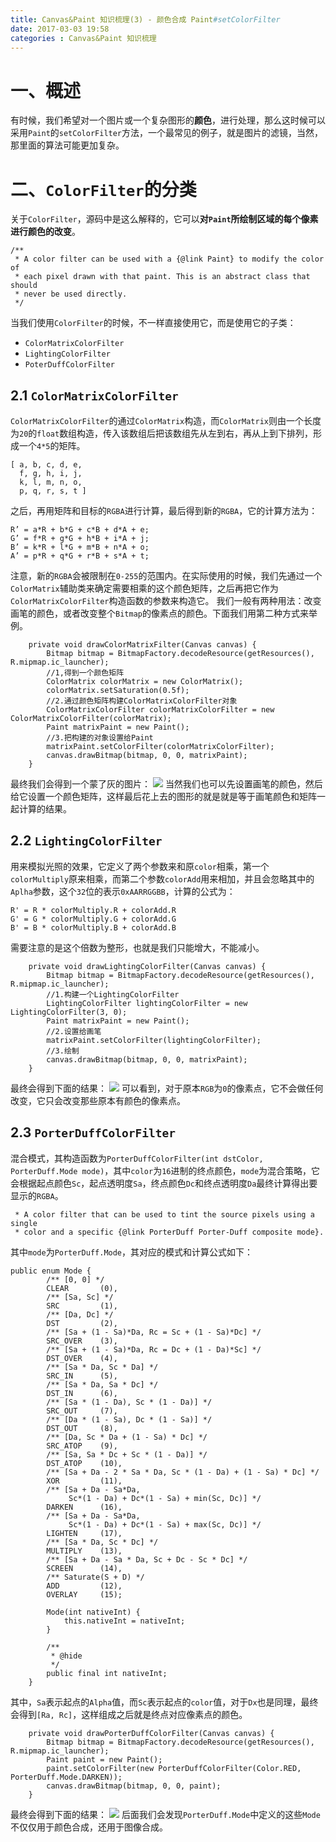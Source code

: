 ```yaml
---
title: Canvas&Paint 知识梳理(3) - 颜色合成 Paint#setColorFilter
date: 2017-03-03 19:58
categories : Canvas&Paint 知识梳理
---
```

# 一、概述
有时候，我们希望对一个图片或一个复杂图形的**颜色**，进行处理，那么这时候可以采用`Paint`的`setColorFilter`方法，一个最常见的例子，就是图片的滤镜，当然，那里面的算法可能更加复杂。
# 二、`ColorFilter`的分类
关于`ColorFilter`，源码中是这么解释的，它可以**对`Paint`所绘制区域的每个像素进行颜色的改变**。
```
/**
 * A color filter can be used with a {@link Paint} to modify the color of
 * each pixel drawn with that paint. This is an abstract class that should
 * never be used directly.
 */
```
当我们使用`ColorFilter`的时候，不一样直接使用它，而是使用它的子类：
- `ColorMatrixColorFilter`
- `LightingColorFilter`
- `PoterDuffColorFilter`

## 2.1 `ColorMatrixColorFilter`
`ColorMatrixColorFilter`的通过`ColorMatrix`构造，而`ColorMatrix`则由一个长度为`20`的`float`数组构造，传入该数组后把该数组先从左到右，再从上到下排列，形成一个`4*5`的矩阵。
```
[ a, b, c, d, e,
  f, g, h, i, j,
  k, l, m, n, o,
  p, q, r, s, t ]
```
之后，再用矩阵和目标的`RGBA`进行计算，最后得到新的`RGBA`，它的计算方法为：
```
R’ = a*R + b*G + c*B + d*A + e;
G’ = f*R + g*G + h*B + i*A + j;
B’ = k*R + l*G + m*B + n*A + o;
A’ = p*R + q*G + r*B + s*A + t;
```
注意，新的`RGBA`会被限制在`0-255`的范围内。在实际使用的时候，我们先通过一个`ColorMatrix`辅助类来确定需要相乘的这个颜色矩阵，之后再把它作为`ColorMatrixColorFilter`构造函数的参数来构造它。
我们一般有两种用法：改变画笔的颜色，或者改变整个`Bitmap`的像素点的颜色。下面我们用第二种方式来举例。
```
    private void drawColorMatrixFilter(Canvas canvas) {
        Bitmap bitmap = BitmapFactory.decodeResource(getResources(), R.mipmap.ic_launcher);
        //1,得到一个颜色矩阵
        ColorMatrix colorMatrix = new ColorMatrix();
        colorMatrix.setSaturation(0.5f);
        //2.通过颜色矩阵构建ColorMatrixColorFilter对象
        ColorMatrixColorFilter colorMatrixColorFilter = new ColorMatrixColorFilter(colorMatrix);
        Paint matrixPaint = new Paint();
        //3.把构建的对象设置给Paint
        matrixPaint.setColorFilter(colorMatrixColorFilter);
        canvas.drawBitmap(bitmap, 0, 0, matrixPaint);
    }
```
最终我们会得到一个蒙了灰的图片：
![](http://upload-images.jianshu.io/upload_images/1949836-0f4d46ced8a05590.png?imageMogr2/auto-orient/strip%7CimageView2/2/w/1240)
当然我们也可以先设置画笔的颜色，然后给它设置一个颜色矩阵，这样最后花上去的图形的就是就是等于画笔颜色和矩阵一起计算的结果。
## 2.2 `LightingColorFilter`
用来模拟光照的效果，它定义了两个参数来和原`color`相乘，第一个`colorMultiply`原来相乘，而第二个参数`colorAdd`用来相加，并且会忽略其中的`Aplha`参数，这个`32`位的表示`0xAARRGGBB`，计算的公式为：
```
R' = R * colorMultiply.R + colorAdd.R
G' = G * colorMultiply.G + colorAdd.G
B' = B * colorMultiply.B + colorAdd.B
```
需要注意的是这个倍数为整形，也就是我们只能增大，不能减小。
```
    private void drawLightingColorFilter(Canvas canvas) {
        Bitmap bitmap = BitmapFactory.decodeResource(getResources(), R.mipmap.ic_launcher);
        //1.构建一个LightingColorFilter
        LightingColorFilter lightingColorFilter = new LightingColorFilter(3, 0);
        Paint matrixPaint = new Paint();
        //2.设置给画笔
        matrixPaint.setColorFilter(lightingColorFilter);
        //3.绘制
        canvas.drawBitmap(bitmap, 0, 0, matrixPaint);
    }
```
最终会得到下面的结果：
![](http://upload-images.jianshu.io/upload_images/1949836-34cfafcdf5f697a1.png?imageMogr2/auto-orient/strip%7CimageView2/2/w/1240)
可以看到，对于原本`RGB`为`0`的像素点，它不会做任何改变，它只会改变那些原本有颜色的像素点。
## 2.3 `PorterDuffColorFilter`
混合模式，其构造函数为`PorterDuffColorFilter(int dstColor, PorterDuff.Mode mode)`，其中`color`为`16`进制的终点颜色，`mode`为混合策略，它会根据起点颜色`Sc`，起点透明度`Sa`，终点颜色`Dc`和终点透明度`Da`最终计算得出要显示的`RGBA`。
```
 * A color filter that can be used to tint the source pixels using a single
 * color and a specific {@link PorterDuff Porter-Duff composite mode}.
```
其中`mode`为`PorterDuff.Mode`，其对应的模式和计算公式如下：
```
public enum Mode {
        /** [0, 0] */
        CLEAR       (0),
        /** [Sa, Sc] */
        SRC         (1),
        /** [Da, Dc] */
        DST         (2),
        /** [Sa + (1 - Sa)*Da, Rc = Sc + (1 - Sa)*Dc] */
        SRC_OVER    (3),
        /** [Sa + (1 - Sa)*Da, Rc = Dc + (1 - Da)*Sc] */
        DST_OVER    (4),
        /** [Sa * Da, Sc * Da] */
        SRC_IN      (5),
        /** [Sa * Da, Sa * Dc] */
        DST_IN      (6),
        /** [Sa * (1 - Da), Sc * (1 - Da)] */
        SRC_OUT     (7),
        /** [Da * (1 - Sa), Dc * (1 - Sa)] */
        DST_OUT     (8),
        /** [Da, Sc * Da + (1 - Sa) * Dc] */
        SRC_ATOP    (9),
        /** [Sa, Sa * Dc + Sc * (1 - Da)] */
        DST_ATOP    (10),
        /** [Sa + Da - 2 * Sa * Da, Sc * (1 - Da) + (1 - Sa) * Dc] */
        XOR         (11),
        /** [Sa + Da - Sa*Da,
             Sc*(1 - Da) + Dc*(1 - Sa) + min(Sc, Dc)] */
        DARKEN      (16),
        /** [Sa + Da - Sa*Da,
             Sc*(1 - Da) + Dc*(1 - Sa) + max(Sc, Dc)] */
        LIGHTEN     (17),
        /** [Sa * Da, Sc * Dc] */
        MULTIPLY    (13),
        /** [Sa + Da - Sa * Da, Sc + Dc - Sc * Dc] */
        SCREEN      (14),
        /** Saturate(S + D) */
        ADD         (12),
        OVERLAY     (15);

        Mode(int nativeInt) {
            this.nativeInt = nativeInt;
        }

        /**
         * @hide
         */
        public final int nativeInt;
    }
```
其中，`Sa`表示起点的`Alpha`值，而`Sc`表示起点的`color`值，对于`Dx`也是同理，最终会得到`[Ra, Rc]`，这样组成之后就是终点对应像素点的颜色。
```
    private void drawPorterDuffColorFilter(Canvas canvas) {
        Bitmap bitmap = BitmapFactory.decodeResource(getResources(), R.mipmap.ic_launcher);
        Paint paint = new Paint();
        paint.setColorFilter(new PorterDuffColorFilter(Color.RED, PorterDuff.Mode.DARKEN));
        canvas.drawBitmap(bitmap, 0, 0, paint);
    }
```
最终会得到下面的结果：
![](http://upload-images.jianshu.io/upload_images/1949836-2e90396d9fbaf8cd.png?imageMogr2/auto-orient/strip%7CimageView2/2/w/1240)
后面我们会发现`PorterDuff.Mode`中定义的这些`Mode`不仅仅用于颜色合成，还用于图像合成。
